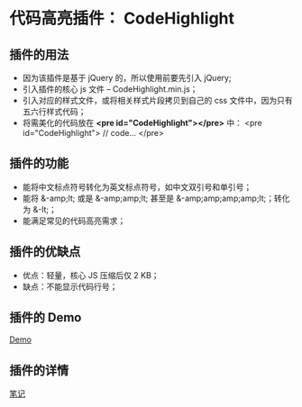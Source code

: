 ﻿# 代码高亮插件： CodeHighlight

## 插件的用法
- 因为该插件是基于 jQuery 的，所以使用前要先引入 jQuery;
- 引入插件的核心 js 文件 – CodeHighlight.min.js；
- 引入对应的样式文件，或将相关样式片段拷贝到自己的 css 文件中，因为只有五六行样式代码；
- 将需美化的代码放在 **&lt;pre id="CodeHighlight">&lt;/pre>** 中：
	&lt;pre id="CodeHighlight"> 
	// code... 
	&lt;/pre>
  
## 插件的功能
- 能将中文标点符号转化为英文标点符号，如中文双引号和单引号；
- 能将 &-amp;lt; 或是 &-amp;amp;lt; 甚至是 &-amp;amp;amp;amp;lt;；转化为 &-lt;；
- 能满足常见的代码高亮需求；

## 插件的优缺点
- 优点：轻量，核心 JS 压缩后仅 2 KB；
- 缺点：不能显示代码行号；

## 插件的 Demo
[Demo](https://alvinyw.github.io/Blog/CodeHighlight/CodeHighlight.html)

## 插件的详情
[笔记](http://alvinwp.com/seo/1364)